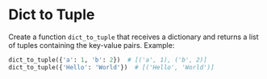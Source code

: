 # Dict to Tuple

Create a function `dict_to_tuple` that receives a dictionary and returns a list of tuples containing the key-value pairs. Example:

```python
dict_to_tuple({'a': 1, 'b': 2})  # [('a', 1), ('b', 2)]
dict_to_tuple({'Hello': 'World'})  # [('Hello', 'World')]
```
